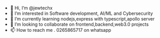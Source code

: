 - 👋 Hi, I’m @jewtechx
- 👀 I’m interested in Software development, AI/ML and Cybersecurity
- 🌱 I’m currently learning nodejs,express with typescript,apollo server
- 💞️ I’m looking to collaborate on frontend,backend,web3.0 projects
- 📫 How to reach me . 0265865717 on whatsapp

<!---
jewtechx/jewtechx is a ✨ special ✨ repository because its `README.md` (this file) appears on your GitHub profile.
You can click the Preview link to take a look at your changes.
--->
